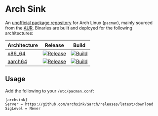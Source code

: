 # Arch Sink

An [unofficial package repository](https://wiki.archlinux.org/title/unofficial_user_repositories) for Arch Linux (`pacman`), mainly sourced from the [AUR](https://aur.archlinux.org). Binaries are built and deployed for the following architectures:

| Architecture | Release | Build |
| ------------ | ------- | ----- |
| [x86_64](https://github.com/archsink/x86_64) | [![Release](https://img.shields.io/github/v/release/archsink/x86_64)](https://github.com/archsink/x86_64/releases/latest) | [![Build](https://github.com/archsink/x86_64/actions/workflows/build.yml/badge.svg)](https://github.com/archsink/x86_64/actions/workflows/build.yml) |
| [aarch64](https://github.com/archsink/aarch64) | [![Release](https://img.shields.io/github/v/release/archsink/aarch64)](https://github.com/archsink/aarch64/releases/latest) | [![Build](https://github.com/archsink/aarch64/actions/workflows/build.yml/badge.svg)](https://github.com/archsink/aarch64/actions/workflows/build.yml) |

## Usage

Add the following to your `/etc/pacman.conf`:

```
[archsink]
Server = https://github.com/archsink/$arch/releases/latest/download
SigLevel = Never
```
